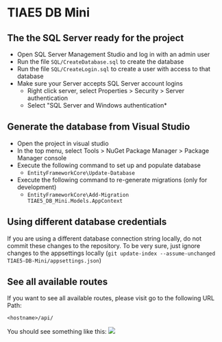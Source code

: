 # TIAE5 DB Mini

## The the SQL Server ready for the project
* Open SQL Server Management Studio and log in with an admin user
* Run the file `SQL/CreateDatabase.sql` to create the database
* Run the file `SQL/CreateLogin.sql` to create a user with access to that database
* Make sure your Server accepts SQL Server account logins
  * Right click server, select Properties > Security > Server authentication
  * Select "SQL Server and Windows authentication* 

## Generate the database from Visual Studio
* Open the project in visual studio
* In the top menu, select Tools > NuGet Package Manager > Package Manager console
* Execute the following command to set up and populate database
  * `EntityFrameworkCore\Update-Database`
* Execute the following command to re-generate migrations (only for development)
  * `EntityFrameworkCore\Add-Migration TIAE5_DB_Mini.Models.AppContext`

## Using different database credentials
If you are using a different database connection string locally, do not commit these changes to the repository. To be very sure, just ignore changes to the appsettings locally (`git update-index --assume-unchanged TIAE5-DB-Mini/appsettings.json`)

## See all available routes
If you want to see all available routes, please visit go to the following URL Path:

`<hostname>/api/`

You should see something like this:
![](https://i.imgur.com/Vldhd0E.png)